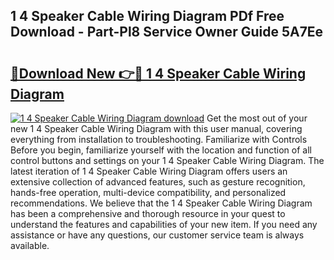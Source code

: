 ## 1 4 Speaker Cable Wiring Diagram PDf Free Download - Part-Pl8 Service Owner Guide 5A7Ee

# <h2><a href="http://dft4k7.blite.top/?on=1+4+Speaker+Cable+Wiring+Diagram">🔗Download New 👉🔴 1 4 Speaker Cable Wiring Diagram</a></h2>

[![1 4 Speaker Cable Wiring Diagram download](https://i.imgur.com/lujVjoI.png)](http://dft4k7.blite.top/?on=1+4+Speaker+Cable+Wiring+Diagram)
Get the most out of your new 1 4 Speaker Cable Wiring Diagram with this user manual, covering everything from installation to troubleshooting. Familiarize with Controls Before you begin, familiarize yourself with the location and function of all control buttons and settings on your 1 4 Speaker Cable Wiring Diagram. The latest iteration of 1 4 Speaker Cable Wiring Diagram offers users an extensive collection of advanced features, such as gesture recognition, hands-free operation, multi-device compatibility, and personalized recommendations. We believe that the 1 4 Speaker Cable Wiring Diagram has been a comprehensive and thorough resource in your quest to understand the features and capabilities of your new item. If you need any assistance or have any questions, our customer service team is always available.
